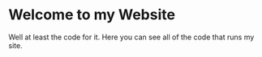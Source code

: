 # Welcome to my Website

Well at least the code for it. Here you can see all of the code that runs my site.
